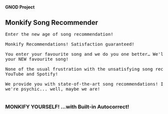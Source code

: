 #### GNOD Project

## Monkify Song Recommender


<pre>
Enter the new age of song recommendation!

Monkify Recommendations! Satisfaction guaranteed!

You enter your favourite song and we do you one better… We'll give you 
your NEW favourite song!

None of the usual frustration with the unsatisfying song recommendation of 
YouTube and Spotify!

We provide you with state-of-the-art song recommendations! If you think 
we're psychic... well, maybe we are!

</pre>

### MONKIFY YOURSELF! ...with Built-in Autocorrect!


